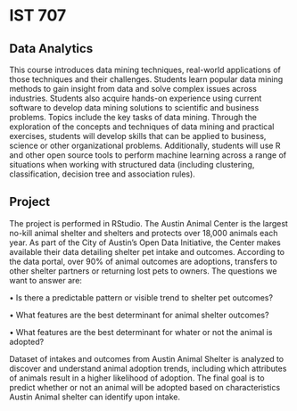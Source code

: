 # IST 707
## Data Analytics

This course introduces data mining techniques, real-world applications of those techniques and their challenges. Students learn popular data mining methods to gain insight from data and solve complex issues across industries. Students also acquire hands-on experience using current software to develop data mining solutions to scientific and business problems. Topics include the key tasks of data mining. Through the exploration of the concepts and techniques of data mining and practical exercises, students will develop skills that can be applied to business, science or other organizational problems. Additionally, students will use R and other open source tools to perform machine learning across a range of situations when working with structured data (including clustering, classification, decision tree and association rules).

## Project 
The project is performed in RStudio. The Austin Animal Center is the largest no-kill animal shelter and shelters and protects over 18,000 animals each year. As part of the City of Austin’s Open Data Initiative, the Center makes available their data detailing shelter pet intake and outcomes. According to the data portal, over 90% of animal outcomes are adoptions, transfers to other shelter partners or returning lost pets to owners. The questions we want to answer are:

• Is there a predictable pattern or visible trend to shelter pet outcomes?

• What features are the best determinant for animal shelter outcomes?

• What features are the best determinant for whater or not the animal is adopted?

Dataset of intakes and outcomes from Austin Animal Shelter  is analyzed to discover and understand animal adoption trends, including which attributes of animals result in a higher likelihood of adoption. The final goal is to predict whether or not an animal will be adopted based on characteristics Austin Animal shelter can identify upon intake. 
